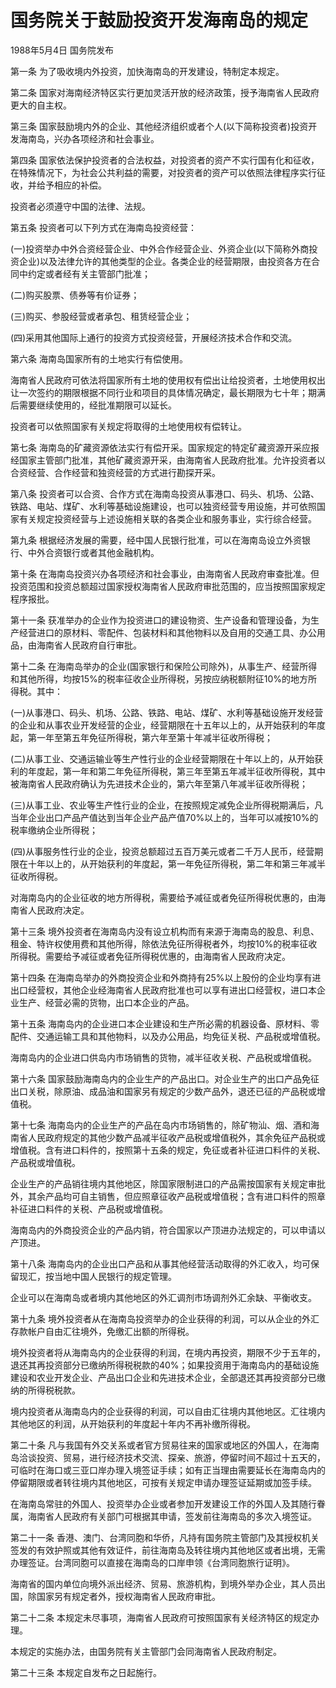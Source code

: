 # 国务院关于鼓励投资开发海南岛的规定

1988年5月4日 国务院发布　

<!-- INFO END -->

第一条 为了吸收境内外投资，加快海南岛的开发建设，特制定本规定。

第二条 国家对海南经济特区实行更加灵活开放的经济政策，授予海南省人民政府更大的自主权。

第三条 国家鼓励境内外的企业、其他经济组织或者个人(以下简称投资者)投资开发海南岛，兴办各项经济和社会事业。

第四条 国家依法保护投资者的合法权益，对投资者的资产不实行国有化和征收，在特殊情况下，为社会公共利益的需要，对投资者的资产可以依照法律程序实行征收，并给予相应的补偿。

投资者必须遵守中国的法律、法规。

第五条 投资者可以下列方式在海南岛投资经营：

(一)投资举办中外合资经营企业、中外合作经营企业、外资企业(以下简称外商投资企业)以及法律允许的其他类型的企业。各类企业的经营期限，由投资各方在合同中约定或者经有关主管部门批准；

(二)购买股票、债券等有价证券；

(三)购买、参股经营或者承包、租赁经营企业；

(四)采用其他国际上通行的投资方式投资经营，开展经济技术合作和交流。

第六条 海南岛国家所有的土地实行有偿使用。

海南省人民政府可依法将国家所有土地的使用权有偿出让给投资者，土地使用权出让一次签约的期限根据不同行业和项目的具体情况确定，最长期限为七十年；期满后需要继续使用的，经批准期限可以延长。

投资者可以依照国家有关规定将取得的土地使用权有偿转让。

第七条 海南岛的矿藏资源依法实行有偿开采。国家规定的特定矿藏资源开采应报经国家主管部门批准，其他矿藏资源开采，由海南省人民政府批准。允许投资者以合资经营、合作经营和独资经营的方式进行勘探开采。

第八条 投资者可以合资、合作方式在海南岛投资从事港口、码头、机场、公路、铁路、电站、煤矿、水利等基础设施建设，也可以独资经营专用设施，并可依照国家有关规定投资经营与上述设施相关联的各类企业和服务事业，实行综合经营。

第九条 根据经济发展的需要，经中国人民银行批准，可以在海南岛设立外资银行、中外合资银行或者其他金融机构。

第十条 在海南岛投资兴办各项经济和社会事业，由海南省人民政府审查批准。但投资范围和投资总额超过国家授权海南省人民政府审批范围的，应当按照国家规定程序报批。

第十一条 获准举办的企业作为投资进口的建设物资、生产设备和管理设备，为生产经营进口的原材料、零配件、包装材料和其他物料以及自用的交通工具、办公用品，由海南省人民政府自行审批。

第十二条 在海南岛举办的企业(国家银行和保险公司除外)，从事生产、经营所得和其他所得，均按15%的税率征收企业所得税，另按应纳税额附征10%的地方所得税。其中：

(一)从事港口、码头、机场、公路、铁路、电站、煤矿、水利等基础设施开发经营的企业和从事农业开发经营的企业，经营期限在十五年以上的，从开始获利的年度起，第一年至第五年免征所得税，第六年至第十年减半征收所得税；

(二)从事工业、交通运输业等生产性行业的企业经营期限在十年以上的，从开始获利的年度起，第一年和第二年免征所得税，第三年至第五年减半征收所得税，其中被海南省人民政府确认为先进技术企业的，第六年至第八年减半征收所得税；

(三)从事工业、农业等生产性行业的企业，在按照规定减免企业所得税期满后，凡当年企业出口产品产值达到当年企业产品产值70%以上的，当年可以减按10%的税率缴纳企业所得税；

(四)从事服务性行业的企业，投资总额超过五百万美元或者二千万人民币，经营期限在十年以上的，从开始获利的年度起，第一年免征所得税，第二年和第三年减半征收所得税。

对海南岛内的企业征收的地方所得税，需要给予减征或者免征所得税优惠的，由海南省人民政府决定。

第十三条 境外投资者在海南岛内没有设立机构而有来源于海南岛的股息、利息、租金、特许权使用费和其他所得，除依法免征所得税者外，均按10%的税率征收所得税。需要给予减征或者免征所得税优惠的，由海南省人民政府决定。

第十四条 在海南岛举办的外商投资企业和外商持有25%以上股份的企业均享有进出口经营权，其他企业经海南省人民政府批准也可以享有进出口经营权，进口本企业生产、经营必需的货物，出口本企业的产品。

第十五条 海南岛内的企业进口本企业建设和生产所必需的机器设备、原材料、零配件、交通运输工具和其他物料，以及办公用品，均免征关税、产品税或增值税。

海南岛内的企业进口供岛内市场销售的货物，减半征收关税、产品税或增值税。

第十六条 国家鼓励海南岛内的企业生产的产品出口。对企业生产的出口产品免征出口关税，除原油、成品油和国家另有规定的少数产品外，退还已征的产品税或增值税。

第十七条 海南岛内的企业生产的产品在岛内市场销售的，除矿物汕、烟、酒和海南省人民政府规定的其他少数产品减半征收产品税或增值税外，其余免征产品税或增值税。含有进口料件的，按照第十五条的规定，免征或者补征进口料件的关税、产品税或增值税。

企业生产的产品销往境内其他地区，除国家限制进口的产品需按国家有关规定审批外，其余产品均可自主销售，但应照章征收产品税或增值税；含有进口料件的照章补征进口料件的关税、产品税或增值税。

海南岛内的外商投资企业的产品内销，符合国家以产顶进办法规定的，可以申请以产顶进。

第十八条 海南岛内的企业出口产品和从事其他经营活动取得的外汇收入，均可保留现汇，按当地中国人民银行的规定管理。

企业可以在海南岛或者境内其他地区的外汇调剂市场调剂外汇余缺、平衡收支。

第十九条 境外投资者从在海南岛投资举办的企业获得的利润，可以从企业的外汇存款帐户自由汇往境外，免缴汇出额的所得税。

境外投资者将从海南岛内的企业获得的利润，在境内再投资，期限不少于五年的，退还其再投资部分已缴纳所得税税款的40%；如果投资用于海南岛内的基础设施建设和农业开发企业、产品出口企业和先进技术企业，全部退还其再投资部分已缴纳的所得税税款。

境内投资者从海南岛内的企业获得的利润，可以自由汇往境内其他地区。汇往境内其他地区的利润，从开始获利的年度起十年内不再补缴所得税。

第二十条 凡与我国有外交关系或者官方贸易往来的国家或地区的外国人，在海南岛洽谈投资、贸易，进行经济技术交流、探亲、旅游，停留时间不超过十五天的，可临时在海口或三亚口岸办理入境签证手续；如有正当理由需要延长在海南岛内的停留期限或者转往境内其他地区，可按有关规定申请办理签证延期或加签手续。

在海南岛常驻的外国人、投资举办企业或者参加开发建设工作的外国人及其随行眷属，海南省人民政府有关部门可根据其申请，签发前往海南岛的多次入境签证。

第二十一条 香港、澳门、台湾同胞和华侨，凡持有国务院主管部门及其授权机关签发的有效护照或其他有效证件，前往海南岛及转往境内其他地区或者出境，无需办理签证。台湾同胞可以直接在海南岛的口岸申领《台湾同胞旅行证明》。

海南省的国内单位向境外派出经济、贸易、旅游机构，到境外举办企业，其人员出国，除国家另有规定者外，授权海南省人民政府审批。

第二十二条 本规定未尽事项，海南省人民政府可按照国家有关经济特区的规定办理。

本规定的实施办法，由国务院有关主管部门会同海南省人民政府制定。

第二十三条 本规定自发布之日起施行。